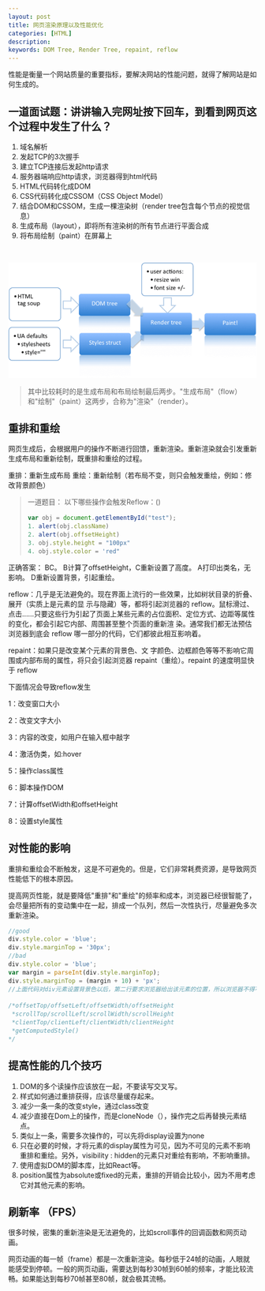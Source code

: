 ```yaml
---
layout: post
title: 网页渲染原理以及性能优化
categories: [HTML]
description: 
keywords: DOM Tree, Render Tree, repaint, reflow
---
```

性能是衡量一个网站质量的重要指标，要解决网站的性能问题，就得了解网站是如何生成的。
## 一道面试题：讲讲输入完网址按下回车，到看到网页这个过程中发生了什么？
1. 域名解析
2. 发起TCP的3次握手
3. 建立TCP连接后发起http请求
4. 服务器端响应http请求，浏览器得到html代码
5. HTML代码转化成DOM
6. CSS代码转化成CSSOM（CSS Object Model）
7. 结合DOM和CSSOM，生成一棵渲染树（render tree包含每个节点的视觉信息）
8. 生成布局（layout），即将所有渲染树的所有节点进行平面合成
9. 将布局绘制（paint）在屏幕上
    
<br>
<center>

![浏览器渲染大致过程](/images/posts/html/render-process.png)

</center>

> 其中比较耗时的是生成布局和布局绘制最后两步。"生成布局"（flow）和"绘制"（paint）这两步，合称为"渲染"（render）。

## 重排和重绘

网页生成后，会根据用户的操作不断进行回馈，重新渲染。重新渲染就会引发重新生成布局和重新绘制，既重排和重绘的过程。

重排：重新生成布局
重绘：重新绘制（若布局不变，则只会触发重绘，例如：修改背景颜色）

> 一道题目：
> 以下哪些操作会触发Reflow：()
>```js
> var obj = document.getElementById("test");
> 1. alert(obj.className)
> 2. alert(obj.offsetHeight)
> 3. obj.style.height = "100px"
> 4. obj.style.color = 'red"
> ```

正确答案： BC。
B计算了offsetHeight，C重新设置了高度。
A打印出类名，无影响。
D重新设置背景，引起重绘。


reflow：几乎是无法避免的。现在界面上流行的一些效果，比如树状目录的折叠、展开（实质上是元素的显 示与隐藏）等，都将引起浏览器的 reflow。鼠标滑过、点击……只要这些行为引起了页面上某些元素的占位面积、定位方式、边距等属性的变化，都会引起它内部、周围甚至整个页面的重新渲 染。通常我们都无法预估浏览器到底会 reflow 哪一部分的代码，它们都彼此相互影响着。

repaint：如果只是改变某个元素的背景色、文 字颜色、边框颜色等等不影响它周围或内部布局的属性，将只会引起浏览器 repaint（重绘）。repaint 的速度明显快于 reflow

下面情况会导致reflow发生

1：改变窗口大小

2：改变文字大小

3：内容的改变，如用户在输入框中敲字

4：激活伪类，如:hover

5：操作class属性

6：脚本操作DOM

7：计算offsetWidth和offsetHeight

8：设置style属性


## 对性能的影响
重排和重绘会不断触发，这是不可避免的。但是，它们非常耗费资源，是导致网页性能低下的根本原因。

提高网页性能，就是要降低"重排"和"重绘"的频率和成本，浏览器已经很智能了，会尽量把所有的变动集中在一起，排成一个队列，然后一次性执行，尽量避免多次重新渲染。

```js
//good
div.style.color = 'blue';
div.style.marginTop = '30px';
//bad
div.style.color = 'blue';
var margin = parseInt(div.style.marginTop);
div.style.marginTop = (margin + 10) + 'px';
//上面代码对div元素设置背景色以后，第二行要求浏览器给出该元素的位置，所以浏览器不得不立即重排。

/*offsetTop/offsetLeft/offsetWidth/offsetHeight
 *scrollTop/scrollLeft/scrollWidth/scrollHeight
 *clientTop/clientLeft/clientWidth/clientHeight
 *getComputedStyle()
*/
```

## 提高性能的几个技巧

1. DOM的多个读操作应该放在一起，不要读写交叉写。
2. 样式如何通过重排获得，应该尽量缓存起来。
3. 减少一条一条的改变style，通过class改变
4. 减少直接在Dom上的操作，而是cloneNode（），操作完之后再替换元素结点。
5. 类似上一条，需要多次操作的，可以先将display设置为none
6. 只在必要的时候，才将元素的display属性为可见，因为不可见的元素不影响重排和重绘。另外，visibility : hidden的元素只对重绘有影响，不影响重排。
7. 使用虚拟DOM的脚本库，比如React等。
8. position属性为absolute或fixed的元素，重排的开销会比较小，因为不用考虑它对其他元素的影响。
   
## 刷新率 （FPS）

很多时候，密集的重新渲染是无法避免的，比如scroll事件的回调函数和网页动画。

网页动画的每一帧（frame）都是一次重新渲染。每秒低于24帧的动画，人眼就能感受到停顿。一般的网页动画，需要达到每秒30帧到60帧的频率，才能比较流畅。如果能达到每秒70帧甚至80帧，就会极其流畅。


